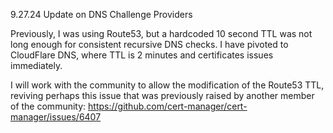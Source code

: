 9.27.24 Update on DNS Challenge Providers

Previously, I was using Route53, but a hardcoded 10 second TTL was not long enough for consistent recursive DNS checks. I have pivoted to CloudFlare DNS, where TTL is 2 minutes and certificates issues immediately. 

I will work with the community to allow the modification of the Route53 TTL, reviving perhaps this issue that was previously raised by another member of the community: https://github.com/cert-manager/cert-manager/issues/6407